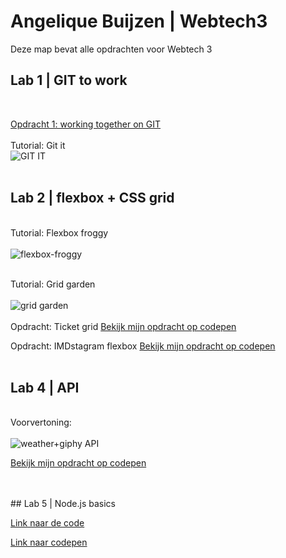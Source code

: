 # Angelique Buijzen | Webtech3
Deze map bevat alle opdrachten voor Webtech 3
<br>
## Lab 1 | GIT to work
<br>

[Opdracht 1: working together on GIT](https://github.com/lennertvk/2imd-webtech3-lab1)
 <br><br>Tutorial: Git it<br>
![GIT IT](https://github.com/abuijzen/2imd-webtech3-portfolio/blob/master/lab1-git/Schermafbeelding%202019-02-28%20om%2021.16.48.png)
  <br><br>
  
  
  
## Lab 2 | flexbox + CSS grid
  
  <br>Tutorial: Flexbox froggy<br><br>
  ![flexbox-froggy](https://github.com/abuijzen/2imd-webtech3-portfolio/blob/master/lab2-flexbox-grid/Flexbox-froggy-check.png)
  
  <br>Tutorial: Grid garden<br><br>
  ![grid garden](https://github.com/abuijzen/2imd-webtech3-portfolio/blob/master/lab2-flexbox-grid/grid-garden.png)
  <br><br>
Opdracht: Ticket grid
[Bekijk mijn opdracht op codepen](https://codepen.io/abuijzen/pen/wOyEBE)

Opdracht: IMDstagram flexbox
[Bekijk mijn opdracht op codepen](https://codepen.io/abuijzen/pen/moXaPX)
<br>
<br>
## Lab 4 | API
  
  <br>Voorvertoning:<br><br>
  ![weather+giphy API](https://github.com/abuijzen/2imd-webtech3-portfolio/blob/master/lab4-APIs/Schermafbeelding%202019-04-01%20om%2015.03.47.png)


[Bekijk mijn opdracht op codepen](https://codepen.io/abuijzen/pen/RONRPV)

<br>
<br>
## Lab 5 | Node.js basics
<br>

[Link naar de code](https://github.com/abuijzen/2imd-webtech3-portfolio/tree/master/lab5-nodejs)

[Link naar codepen](https://codepen.io/abuijzen/pen/OGMMda)
  <br><br>
